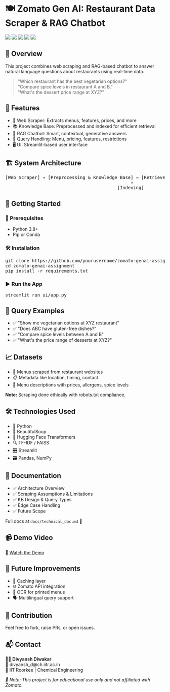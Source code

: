 
<h1>🍽️ Zomato Gen AI: Restaurant Data Scraper & RAG Chatbot</h1>

<p>
  <img class="badge" src="https://img.shields.io/badge/Built%20With-Python-blue?logo=python" />
  <img class="badge" src="https://img.shields.io/badge/UI-Streamlit-red?logo=streamlit" />
  <img class="badge" src="https://img.shields.io/badge/Scraping-BeautifulSoup-green?logo=beautifulsoup" />
  <img class="badge" src="https://img.shields.io/badge/NLP-Hugging%20Face-yellow?logo=huggingface" />
  <img class="badge" src="https://img.shields.io/badge/License-MIT-yellow.svg" />
</p>

<h2>🌟 Overview</h2>
<p>
This project combines web scraping and RAG-based chatbot to answer natural language questions about restaurants using real-time data.
</p>

<blockquote>
  <p>"Which restaurant has the best vegetarian options?"<br/>
  "Compare spice levels in restaurant A and B."<br/>
  "What's the dessert price range at XYZ?"</p>
</blockquote>

<h2>📌 Features</h2>
<ul>
  <li>🔎 Web Scraper: Extracts menus, features, prices, and more</li>
  <li>📚 Knowledge Base: Preprocessed and indexed for efficient retrieval</li>
  <li>🤖 RAG Chatbot: Smart, contextual, generative answers</li>
  <li>💬 Query Handling: Menu, pricing, features, restrictions</li>
  <li>🖥️ UI: Streamlit-based user interface</li>
</ul>

<h2>🏗️ System Architecture</h2>
<pre>
[Web Scraper] → [Preprocessing & Knowledge Base] → [Retriever] → [Generator (HF)] → [Response]
                                               ↑                                         ↓
                                          [Indexing]                              [User Interface]
</pre>

<h2>🚀 Getting Started</h2>
<h3>🔧 Prerequisites</h3>
<ul>
  <li>Python 3.8+</li>
  <li>Pip or Conda</li>
</ul>

<h3>🛠️ Installation</h3>
<pre>
git clone https://github.com/yourusername/zomato-genai-assignment.git
cd zomato-genai-assignment
pip install -r requirements.txt
</pre>

<h3>▶️ Run the App</h3>
<pre>
streamlit run ui/app.py
</pre>

<h2>🧠 Query Examples</h2>
<ul>
  <li>✅ "Show me vegetarian options at XYZ restaurant"</li>
  <li>✅ "Does ABC have gluten-free dishes?"</li>
  <li>✅ "Compare spice levels between A and B"</li>
  <li>✅ "What's the price range of desserts at XYZ?"</li>
</ul>

<h2>📈 Datasets</h2>
<ul>
  <li>🥗 Menus scraped from restaurant websites</li>
  <li>📋 Metadata like location, timing, contact</li>
  <li>💬 Menu descriptions with prices, allergens, spice levels</li>
</ul>

<p><strong>Note:</strong> Scraping done ethically with robots.txt compliance.</p>

<h2>🛠️ Technologies Used</h2>
<ul>
  <li>🐍 Python</li>
  <li>🍲 BeautifulSoup</li>
  <li>🤗 Hugging Face Transformers</li>
  <li>🔍 TF-IDF / FAISS</li>
  <li>🎛️ Streamlit</li>
  <li>🗃️ Pandas, NumPy</li>
</ul>

<h2>📄 Documentation</h2>
<ul>
  <li>✅ Architecture Overview</li>
  <li>✅ Scraping Assumptions & Limitations</li>
  <li>✅ KB Design & Query Types</li>
  <li>✅ Edge Case Handling</li>
  <li>✅ Future Scope</li>
</ul>

<p>Full docs at <code>docs/technical_doc.md</code> 📄</p>

<h2>📹 Demo Video</h2>
<p>🎥 <a href="https://your-demo-video-link.com" target="_blank">Watch the Demo</a></p>

<h2>🔮 Future Improvements</h2>
<ul>
  <li>🔁 Caching layer</li>
  <li>🌐 Zomato API integration</li>
  <li>🧾 OCR for printed menus</li>
  <li>🗣️ Multilingual query support</li>
</ul>

<h2>🤝 Contribution</h2>
<p>Feel free to fork, raise PRs, or open issues.</p>

<h2>📬 Contact</h2>
<p>
  👩‍💻 <strong>Divyansh Diwakar</strong><br/>
  📧 divyansh_d@ch.iitr.ac.in<br/>
  📍 IIT Roorkee | Chemical Engineering
</p>

<p><em>🚨 Note: This project is for educational use only and not affiliated with Zomato.</em></p>

</body>
</html>

